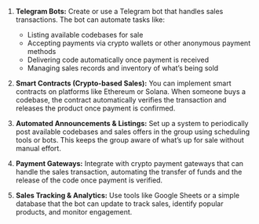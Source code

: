 

1. **Telegram Bots:** Create or use a Telegram bot that handles sales transactions. The bot can automate tasks like:
   
   - Listing available codebases for sale
   - Accepting payments via crypto wallets or other anonymous payment methods
   - Delivering code automatically once payment is received
   - Managing sales records and inventory of what’s being sold

2. **Smart Contracts (Crypto-based Sales):** You can implement smart contracts on platforms like Ethereum or Solana. When someone buys a codebase, the contract automatically verifies the transaction and releases the product once payment is confirmed.

3. **Automated Announcements & Listings:** Set up a system to periodically post available codebases and sales offers in the group using scheduling tools or bots. This keeps the group aware of what’s up for sale without manual effort.

4. **Payment Gateways:** Integrate with crypto payment gateways that can handle the sales transaction, automating the transfer of funds and the release of the code once payment is verified.

5. **Sales Tracking & Analytics:** Use tools like Google Sheets or a simple database that the bot can update to track sales, identify popular products, and monitor engagement.


